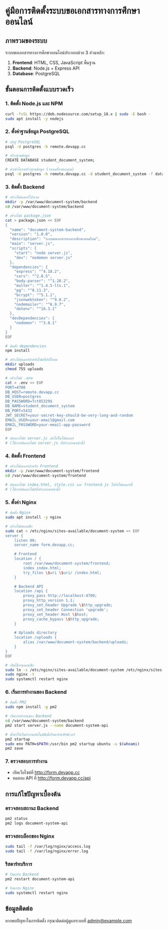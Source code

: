 # คู่มือการติดตั้งระบบขอเอกสารทางการศึกษาออนไลน์

## ภาพรวมของระบบ

ระบบขอเอกสารทางการศึกษาออนไลน์ประกอบด้วย 3 ส่วนหลัก:
1. **Frontend**: HTML, CSS, JavaScript พื้นฐาน
2. **Backend**: Node.js + Express API
3. **Database**: PostgreSQL

## ขั้นตอนการติดตั้งแบบรวดเร็ว

### 1. ติดตั้ง Node.js และ NPM

```bash
curl -fsSL https://deb.nodesource.com/setup_18.x | sudo -E bash -
sudo apt install -y nodejs
```

### 2. ตั้งค่าฐานข้อมูล PostgreSQL

```bash
# เข้าสู่ PostgreSQL
psql -U postgres -h remote.devapp.cc

# สร้างฐานข้อมูล
CREATE DATABASE student_document_system;

# นำเข้าโครงสร้างฐานข้อมูล (จากเครื่องของคุณ)
psql -U postgres -h remote.devapp.cc -d student_document_system -f database-schema.sql
```

### 3. ติดตั้ง Backend

```bash
# สร้างโฟลเดอร์โปรเจค
mkdir -p /var/www/document-system/backend
cd /var/www/document-system/backend

# สร้างไฟล์ package.json
cat > package.json << EOF
{
  "name": "document-system-backend",
  "version": "1.0.0",
  "description": "ระบบขอเอกสารทางการศึกษาออนไลน์",
  "main": "server.js",
  "scripts": {
    "start": "node server.js",
    "dev": "nodemon server.js"
  },
  "dependencies": {
    "express": "^4.18.2",
    "cors": "^2.8.5",
    "body-parser": "^1.20.2",
    "multer": "^1.4.5-lts.1",
    "pg": "^8.11.3",
    "bcrypt": "^5.1.1",
    "jsonwebtoken": "^9.0.2",
    "nodemailer": "^6.9.7",
    "dotenv": "^16.3.1"
  },
  "devDependencies": {
    "nodemon": "^3.0.1"
  }
}
EOF

# ติดตั้ง dependencies
npm install

# สร้างโฟลเดอร์สำหรับไฟล์ที่อัปโหลด
mkdir uploads
chmod 755 uploads

# สร้างไฟล์ .env
cat > .env << EOF
PORT=4700
DB_HOST=remote.devapp.cc
DB_USER=postgres
DB_PASSWORD=Tct85329$
DB_NAME=student_document_system
DB_PORT=5432
JWT_SECRET=your-secret-key-should-be-very-long-and-random
EMAIL_USER=your-email@gmail.com
EMAIL_PASSWORD=your-email-app-password
EOF

# คัดลอกไฟล์ server.js เข้าไปในโฟลเดอร์
# (ใช้การคัดลอกไฟล์ server.js ที่สร้างก่อนหน้านี้)
```

### 4. ติดตั้ง Frontend

```bash
# สร้างโฟลเดอร์สำหรับ Frontend
mkdir -p /var/www/document-system/frontend
cd /var/www/document-system/frontend

# คัดลอกไฟล์ index.html, style.css และ frontend.js ไปยังโฟลเดอร์นี้
# (ใช้การคัดลอกไฟล์ที่สร้างก่อนหน้านี้)
```

### 5. ตั้งค่า Nginx

```bash
# ติดตั้ง Nginx
sudo apt install -y nginx

# สร้างไฟล์คอนฟิก
sudo cat > /etc/nginx/sites-available/document-system << EOF
server {
    listen 80;
    server_name form.devapp.cc;

    # Frontend
    location / {
        root /var/www/document-system/frontend;
        index index.html;
        try_files \$uri \$uri/ /index.html;
    }

    # Backend API
    location /api {
        proxy_pass http://localhost:4700;
        proxy_http_version 1.1;
        proxy_set_header Upgrade \$http_upgrade;
        proxy_set_header Connection 'upgrade';
        proxy_set_header Host \$host;
        proxy_cache_bypass \$http_upgrade;
    }

    # Uploads directory
    location /uploads {
        alias /var/www/document-system/backend/uploads;
    }
}
EOF

# เปิดใช้งานคอนฟิก
sudo ln -s /etc/nginx/sites-available/document-system /etc/nginx/sites-enabled/
sudo nginx -t
sudo systemctl restart nginx
```

### 6. เริ่มการทำงานของ Backend

```bash
# ติดตั้ง PM2
sudo npm install -g pm2

# เริ่มการทำงานของ Backend
cd /var/www/document-system/backend
pm2 start server.js --name document-system-api

# ตั้งค่าให้เริ่มทำงานอัตโนมัติเมื่อรีสตาร์ทเซิร์ฟเวอร์
pm2 startup
sudo env PATH=$PATH:/usr/bin pm2 startup ubuntu -u $(whoami)
pm2 save
```

### 7. ตรวจสอบการทำงาน

- เปิดเว็บไซต์ที่ http://form.devapp.cc
- ทดสอบ API ที่ http://form.devapp.cc/api

## การแก้ไขปัญหาเบื้องต้น

### ตรวจสอบสถานะ Backend
```bash
pm2 status
pm2 logs document-system-api
```

### ตรวจสอบล็อกของ Nginx
```bash
sudo tail -f /var/log/nginx/access.log
sudo tail -f /var/log/nginx/error.log
```

### รีสตาร์ทบริการ
```bash
# รีสตาร์ท Backend
pm2 restart document-system-api

# รีสตาร์ท Nginx
sudo systemctl restart nginx
```

## ข้อมูลติดต่อ
หากพบปัญหาในการติดตั้ง กรุณาติดต่อผู้ดูแลระบบที่ admin@example.com
